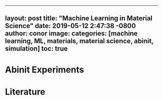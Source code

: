
---
layout: post
title:  "Machine Learning in Material Science"
date:   2019-05-12 2:47:38 -0800
author: conor
image: 
categories: [machine learning, ML, materials, material science, abinit, simulation]
toc: true
---

# Abinit Experiments

# Literature

